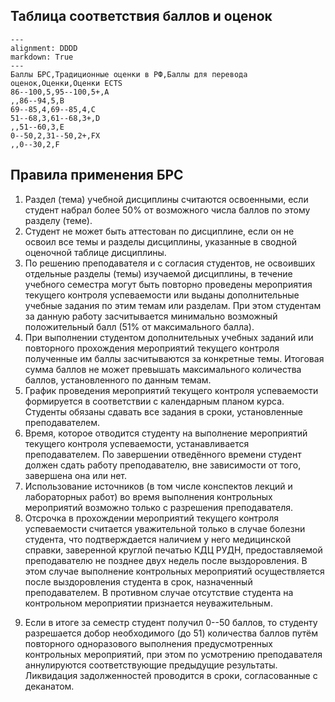 ## Таблица соответствия баллов и оценок

```table
---
alignment: DDDD
markdown: True
---
Баллы БРС,Традиционные оценки в РФ,Баллы для перевода оценок,Оценки,Оценки ECTS
86--100,5,95--100,5+,A
,,86--94,5,B
69--85,4,69--85,4,C
51--68,3,61--68,3+,D
,,51--60,3,E
0--50,2,31--50,2+,FX
,,0--30,2,F
```


## Правила применения БРС

1. Раздел (тема) учебной дисциплины считаются освоенными, если
   студент набрал более 50% от возможного числа баллов по этому
   разделу (теме).
2. Студент не может быть аттестован по дисциплине, если он не
   освоил все темы и разделы дисциплины, указанные в сводной оценочной
   таблице дисциплины.
3. По решению преподавателя и с согласия студентов, не освоивших
  отдельные разделы (темы) изучаемой дисциплины, в течение учебного
  семестра могут быть повторно проведены мероприятия текущего контроля
  успеваемости или выданы дополнительные учебные задания по этим темам
  или разделам. При этом студентам за данную работу засчитывается
  минимально возможный положительный балл (51% от максимального
  балла).
4. При выполнении студентом дополнительных учебных заданий или
  повторного прохождения мероприятий текущего контроля полученные им
  баллы засчитываются за конкретные темы. Итоговая сумма баллов не
  может превышать максимального количества баллов, установленного по
  данным темам.
5. График проведения мероприятий текущего контроля успеваемости
  формируется в соответствии с календарным планом курса. Студенты
  обязаны сдавать все задания в сроки, установленные преподавателем.
6. Время, которое отводится студенту на выполнение мероприятий
  текущего контроля успеваемости, устанавливается преподавателем. По
  завершении отведённого времени студент должен сдать работу
  преподавателю, вне зависимости от того, завершена она или нет.
7. Использование источников (в том числе конспектов лекций и
  лабораторных работ) во время выполнения контрольных мероприятий
  возможно только с разрешения преподавателя.
8. Отсрочка в прохождении мероприятий текущего контроля
  успеваемости считается уважительной только в случае болезни
  студента, что подтверждается наличием у него медицинской справки,
  заверенной круглой печатью  КДЦ РУДН, предоставляемой
  преподавателю не позднее двух недель после выздоровления. В этом
  случае выполнение контрольных мероприятий осуществляется после
  выздоровления студента в срок, назначенный преподавателем. В
  противном случае отсутствие студента на контрольном мероприятии
  признается неуважительным.
<!-- 9. Студент допускается к итоговому контролю знаний с любым -->
<!--   количеством баллов, набранных в семестре. -->
<!-- 10. Итоговая контроль знаний оценивается из 20 баллов независимо от -->
<!--   числа баллов за семестр. -->
9. Если в итоге за семестр студент получил 
  0--50 баллов, то студенту разрешается добор необходимого
  (до 51) количества баллов путём повторного одноразового выполнения
  предусмотренных контрольных мероприятий, при этом по усмотрению
  преподавателя аннулируются соответствующие предыдущие
  результаты. Ликвидация задолженностей проводится в сроки, согласованные с деканатом.



